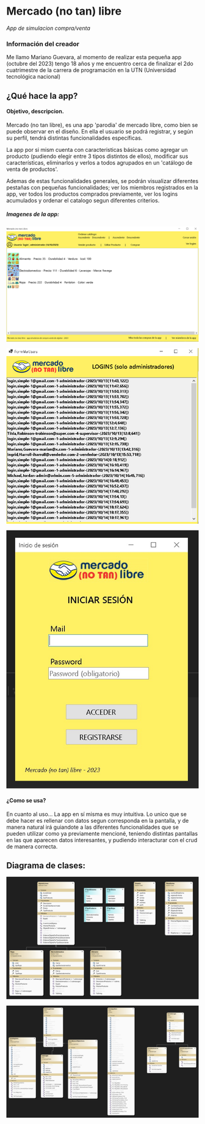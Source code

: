 # Mercado (no tan) libre 
*App de simulacion compra/venta*

### Información del creador
Me llamo Mariano Guevara, al momento de realizar esta pequeña app (octubre del 2023) tengo 18 años y me encuentro cerca de finalizar el 2do cuatrimestre de la carrera de programación en la UTN (Universidad tecnológica nacional)

## ¿Qué hace la app?
#### Objetivo, descripcion.
Mercado (no tan libre), es una app 'parodia' de mercado libre, como bien se puede observar en el diseño. En ella el usuario se podrá registrar, y según su perfil, tendrá distintas funcionalidades específicas. 

La app por si mism cuenta con caracteristicas básicas como agregar un producto (pudiendo elegir entre 3 tipos distintos de ellos), modificar sus características, eliminarlos y verlos a todos agrupados en un 'catálogo de venta de productos'.

Ademas de estas funcionalidades generales, se podrán visualizar diferentes pestañas con pequeñas funcionalidades;
ver los miembros registrados en la app, ver todos los productos comprados previamente, ver los logins acumulados y ordenar el catalogo segun diferentes criterios.

##### Imagenes de la app: 
![imagenLocal](imgsReadme/main.png)

![imagenLocal](imgsReadme/loginsPrevios.png)

![imagenLocal](imgsReadme/login.jpeg)


#### ¿Como se usa?
En cuanto al uso... La app en sí misma es muy intuitiva. Lo unico que se debe hacer es rellenar con datos segun corresponda en la pantalla, y de manera natural irá guiandote a las diferentes funcionalidades que se pueden utilizar como ya previamente mencioné, teniendo distintas
pantallas en las que aparecen datos interesantes, y pudiendo interacturar con el crud de manera correcta.

## Diagrama de clases:

![imagenLocal](imgsReadme/diagramaEntidades.png)

![imagenLocal](imgsReadme/diagramaFormularios.png)

